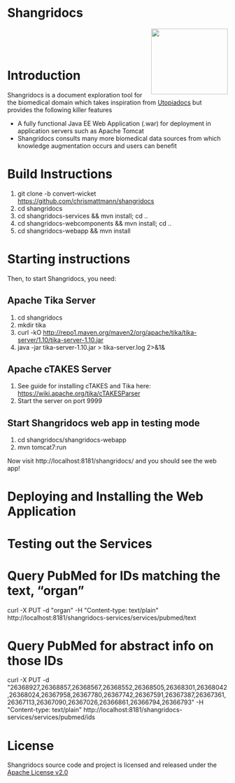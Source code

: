 # Shangridocs

<img src="https://github.com/chrismattmann/shangridocs/blob/convert-wicket/shangridocs-webapp/src/main/java/org/shangridocs/shangridocs_logo.gif" align="right" valign="top" width="175" height="150" />
<br/><br/><br/>

# Introduction
Shangridocs is a document exploration tool for the biomedical domain which takes inspiration
from [Utopiadocs](http://utopiadocs.com/) but provides the following killer features
 * A fully functional Java EE Web Application (.war) for deployment in application servers such as Apache Tomcat
 * Shangridocs consults many more biomedical data sources from which knowledge augmentation occurs and users can benefit

# Build Instructions
1. git clone -b convert-wicket https://github.com/chrismattmann/shangridocs
2. cd shangridocs
3. cd shangridocs-services && mvn install; cd ..
4. cd shangridocs-webcomponents && mvn install; cd ..
5. cd shangridocs-webapp && mvn install

# Starting instructions
Then, to start Shangridocs, you need:

## Apache Tika Server ##

1. cd shangridocs
2. mkdir tika
3. curl -kO http://repo1.maven.org/maven2/org/apache/tika/tika-server/1.10/tika-server-1.10.jar
4. java -jar tika-server-1.10.jar > tika-server.log 2>&1&

## Apache cTAKES Server ##

1. See guide for installing cTAKES and Tika here:
https://wiki.apache.org/tika/cTAKESParser
2. Start the server on port 9999

## Start Shangridocs web app in testing mode

1. cd shangridocs/shangridocs-webapp
2. mvn tomcat7:run

Now visit http://localhost:8181/shangridocs/ and you 
should see the web app!

# Deploying and Installing the Web Application

# Testing out the Services
# Query PubMed for IDs matching the text, “organ”
curl -X PUT -d "organ" -H "Content-type: text/plain" http://localhost:8181/shangridocs-services/services/pubmed/text

# Query PubMed for abstract info on those IDs
curl -X PUT -d "26368927,26368857,26368567,26368552,26368505,26368301,26368042,26368024,26367958,26367780,26367742,26367591,26367387,26367361,26367113,26367090,26367026,26366861,26366794,26366793" -H "Content-type: text/plain" http://localhost:8181/shangridocs-services/services/pubmed/ids

# License
Shangridocs source code and project is licensed and released under the [Apache License v2.0]() 

